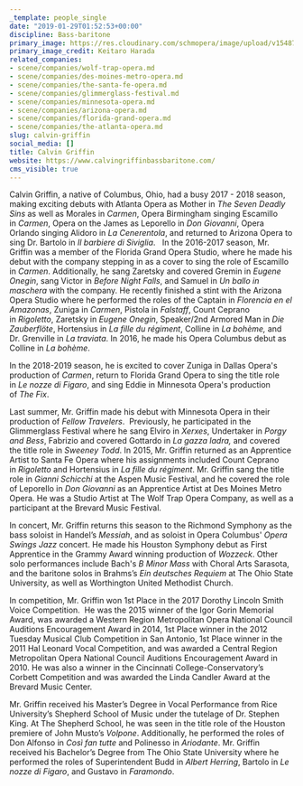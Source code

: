 ```yaml
---
_template: people_single
date: "2019-01-29T01:52:53+00:00"
discipline: Bass-baritone
primary_image: https://res.cloudinary.com/schmopera/image/upload/v1548726671/media/2019/01/CalvinGriffin.jpg
primary_image_credit: Keitaro Harada
related_companies:
- scene/companies/wolf-trap-opera.md
- scene/companies/des-moines-metro-opera.md
- scene/companies/the-santa-fe-opera.md
- scene/companies/glimmerglass-festival.md
- scene/companies/minnesota-opera.md
- scene/companies/arizona-opera.md
- scene/companies/florida-grand-opera.md
- scene/companies/the-atlanta-opera.md
slug: calvin-griffin
social_media: []
title: Calvin Griffin
website: https://www.calvingriffinbassbaritone.com/
cms_visible: true
---
```

Calvin Griffin, a native of Columbus, Ohio, had a busy 2017 - 2018 season, making exciting debuts with Atlanta Opera as Mother in _The Seven Deadly Sins_ as well as Morales in _Carmen_, Opera Birmingham singing Escamillo in _Carmen_, Opera on the James as Leporello in _Don Giovanni_, Opera Orlando singing Alidoro in _La Cenerentola_, and returned to Arizona Opera to sing Dr. Bartolo in _Il barbiere di Siviglia_.   In the 2016-2017 season, Mr. Griffin was a member of the Florida Grand Opera Studio, where he made his debut with the company stepping in as a cover to sing the role of Escamillo in _Carmen_. Additionally, he sang Zaretsky and covered Gremin in _Eugene Onegin_, sang Victor in _Before Night Falls_, and Samuel in _Un ballo in maschera_ with the company. He recently finished a stint with the Arizona Opera Studio where he performed the roles of the Captain in _Florencia en el Amazonas_, Zuniga in _Carmen_, Pistola in _Falstaff_, Count Ceprano in _Rigoletto_, Zaretsky in _Eugene Onegin_, Speaker/2nd Armored Man in _Die Zauberflöte_, Hortensius in _La fille du régiment_, Colline in _La bohème,_ and Dr. Grenville in _La traviata_. In 2016, he made his Opera Columbus debut as Colline in _La bohème_. 

In the 2018-2019 season, he is excited to cover Zuniga in Dallas Opera's production of _Carmen_, return to Florida Grand Opera to sing the title role in _Le nozze di Figaro_, and sing Eddie in Minnesota Opera's production of _The Fix_. 

Last summer, Mr. Griffin made his debut with Minnesota Opera in their production of _Fellow Travelers_.  Previously, he participated in the Glimmerglass Festival where he sang Elviro in _Xerxes_, Undertaker in _Porgy and Bess_, Fabrizio and covered Gottardo in _La gazza ladra,_ and covered the title role in _Sweeney Todd_. In 2015, Mr. Griffin returned as an Apprentice Artist to Santa Fe Opera where his assignments included Count Ceprano in _Rigoletto_ and Hortensius in _La fille du régiment_. Mr. Griffin sang the title role in _Gianni Schicchi_ at the Aspen Music Festival, and he covered the role of Leporello in _Don Giovanni_ as an Apprentice Artist at Des Moines Metro Opera. He was a Studio Artist at The Wolf Trap Opera Company, as well as a participant at the Brevard Music Festival.

In concert, Mr. Griffin returns this season to the Richmond Symphony as the bass soloist in Handel’s _Messiah_, and as soloist in Opera Columbus' _Opera Swings Jazz_ concert. He made his Houston Symphony debut as First Apprentice in the Grammy Award winning production of _Wozzeck_. Other solo performances include Bach's _B Minor Mass_ with Choral Arts Sarasota, and the baritone solos in Brahms’s _Ein deutsches Requiem_ at The Ohio State University, as well as Worthington United Methodist Church.

In competition, Mr. Griffin won 1st Place in the 2017 Dorothy Lincoln Smith Voice Competition.  He was the 2015 winner of the Igor Gorin Memorial Award, was awarded a Western Region Metropolitan Opera National Council Auditions Encouragement Award in 2014, 1st Place winner in the 2012 Tuesday Musical Club Competition in San Antonio, 1st Place winner in the 2011 Hal Leonard Vocal Competition, and was awarded a Central Region Metropolitan Opera National Council Auditions Encouragement Award in 2010. He was also a winner in the Cincinnati College-Conservatory’s Corbett Competition and was awarded the Linda Candler Award at the Brevard Music Center. 

Mr. Griffin received his Master’s Degree in Vocal Performance from Rice University’s Shepherd School of Music under the tutelage of Dr. Stephen King. At The Shepherd School, he was seen in the title role of the Houston premiere of John Musto’s _Volpone_. Additionally, he performed the roles of Don Alfonso in _Così fan tutte_ and Polinesso in _Ariodante_. Mr. Griffin received his Bachelor’s Degree from The Ohio State University where he performed the roles of Superintendent Budd in _Albert Herring_, Bartolo in _Le nozze di Figaro_, and Gustavo in _Faramondo_.